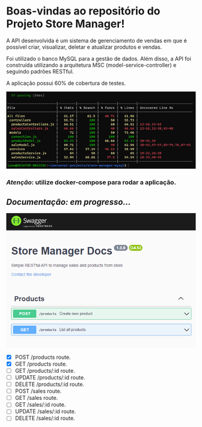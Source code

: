 # **Boas-vindas ao repositório do Projeto Store Manager!**

A API desenvolvida é um sistema de gerenciamento de vendas em que é possível criar, visualizar, deletar e atualizar produtos e vendas.

Foi utilizado o banco MySQL para a gestão de dados. Além disso, a API foi construída utilizando a arquitetura MSC (model-service-controller) e seguindo padrões RESTful.

A aplicação possui 60% de cobertura de testes.

![alt text](./public/test-coverage.jpeg)

### **_Atenção_**: utilize docker-compose para rodar a aplicação.

## _Documentação: em progresso..._

![alt text](./public/swagger-docs.jpeg)

- [x] POST /products route.
- [x] GET /products route.
- [ ] GET /products/:id route.
- [ ] UPDATE /products/:id route.
- [ ] DELETE /products/:id route.
- [ ] POST /sales route.
- [ ] GET /sales route.
- [ ] GET /sales/:id route.
- [ ] UPDATE /sales/:id route.
- [ ] DELETE /sales/:id route.
